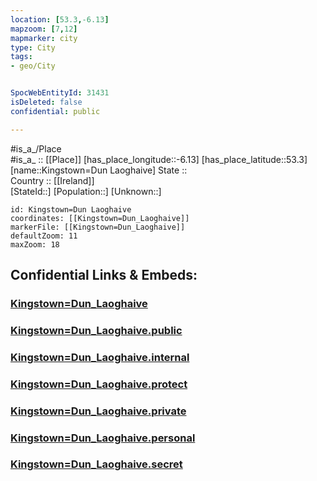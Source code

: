 ```yaml
---
location: [53.3,-6.13] 
mapzoom: [7,12] 
mapmarker: city 
type: City
tags:
- geo/City


SpocWebEntityId: 31431
isDeleted: false
confidential: public

---
```

#is_a_/Place  
#is_a_ :: [[Place]] 
[has_place_longitude::-6.13] 
[has_place_latitude::53.3] 
[name::Kingstown=Dun Laoghaive] 
State ::  
Country :: [[Ireland]]  
[StateId::] 
[Population::] 
[Unknown::] 


```leaflet
id: Kingstown=Dun Laoghaive
coordinates: [[Kingstown=Dun_Laoghaive]] 
markerFile: [[Kingstown=Dun_Laoghaive]] 
defaultZoom: 11 
maxZoom: 18
```


## Confidential Links & Embeds: 

### [Kingstown=Dun_Laoghaive](/_Standards/Earth/Continent/Europe/Europe~North/Ireland/City/Kingstown=Dun_Laoghaive.md) 

### [Kingstown=Dun_Laoghaive.public](/_public/Earth/Continent/Europe/Europe~North/Ireland/City/Kingstown=Dun_Laoghaive.public.md) 

### [Kingstown=Dun_Laoghaive.internal](/_internal/Earth/Continent/Europe/Europe~North/Ireland/City/Kingstown=Dun_Laoghaive.internal.md) 

### [Kingstown=Dun_Laoghaive.protect](/_protect/Earth/Continent/Europe/Europe~North/Ireland/City/Kingstown=Dun_Laoghaive.protect.md) 

### [Kingstown=Dun_Laoghaive.private](/_private/Earth/Continent/Europe/Europe~North/Ireland/City/Kingstown=Dun_Laoghaive.private.md) 

### [Kingstown=Dun_Laoghaive.personal](/_personal/Earth/Continent/Europe/Europe~North/Ireland/City/Kingstown=Dun_Laoghaive.personal.md) 

### [Kingstown=Dun_Laoghaive.secret](/_secret/Earth/Continent/Europe/Europe~North/Ireland/City/Kingstown=Dun_Laoghaive.secret.md)

